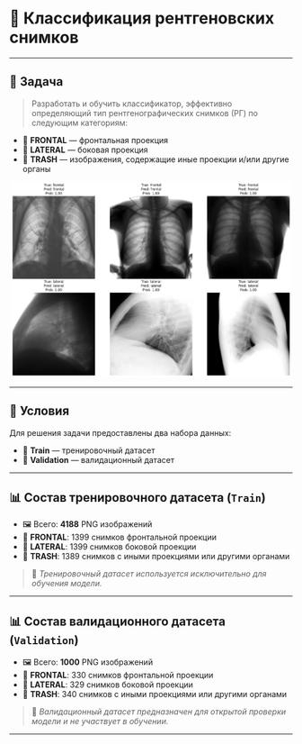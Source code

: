 # 🩻 Классификация рентгеновских снимков

---

## 🎯 **Задача**

> Разработать и обучить классификатор, эффективно определяющий тип рентгенографических снимков (РГ) по следующим категориям:

- 🔷 **FRONTAL** — фронтальная проекция  
- 🔷 **LATERAL** — боковая проекция  
- 🔷 **TRASH** — изображения, содержащие иные проекции и/или другие органы  

<p align="center">
  <img src="test.png" alt="Пример изображения" width="500"/>
</p>

---

## 📁 **Условия**

Для решения задачи предоставлены два набора данных:

- 📂 **Train** — тренировочный датасет  
- 📂 **Validation** — валидационный датасет

---

## 📊 **Состав тренировочного датасета** (`Train`)

- 🖼️ Всего: **4188** PNG изображений  
- 🔹 **FRONTAL**: 1399 снимков фронтальной проекции  
- 🔹 **LATERAL**: 1399 снимков боковой проекции  
- 🔹 **TRASH**: 1389 снимков с иными проекциями или другими органами  

> 🧠 *Тренировочный датасет используется исключительно для обучения модели.*

---

## 📊 **Состав валидационного датасета** (`Validation`)

- 🖼️ Всего: **1000** PNG изображений  
- 🔸 **FRONTAL**: 330 снимков фронтальной проекции  
- 🔸 **LATERAL**: 329 снимков боковой проекции  
- 🔸 **TRASH**: 340 снимков с иными проекциями или другими органами  

> 🧪 *Валидационный датасет предназначен для открытой проверки модели и не участвует в обучении.*

---
